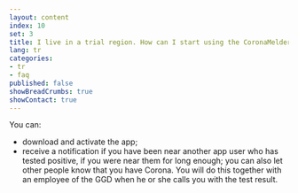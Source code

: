 ```yaml
---
layout: content
index: 10
set: 3
title: I live in a trial region. How can I start using the CoronaMelder app?
lang: tr
categories:
- tr
- faq
published: false
showBreadCrumbs: true
showContact: true
---
```


You can:
- download and activate the app;
- receive a notification if you have been near another app user who has tested positive, if you were near them for long enough;
you can also let other people know that you have Corona. You will do this together with an employee of the GGD when he or she calls you with the test result.
